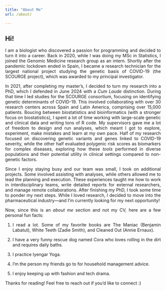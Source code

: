 ```yaml
---
title: "About Me"
url: /about/

---
```


## Hi!

<span style="font-size: 12px;"><div style="text-align: justify"> 
I am a biologist who discovered a passion for programming and decided to turn it into a career. Back in 2020, while I was doing my MSc in Statistics, I joined the Genomic Medicine research group as an intern. Shortly after the pandemic lockdown ended in Spain, I became a research technician for the largest national project studying the genetic basis of COVID-19 (the SCOURGE project), which was awarded to my principal investigator.

In 2021, after completing my master’s, I decided to turn my research into a PhD, which I defended in June 2024 with a _Cum Laude_ distinction. During that time I led studies for the SCOURGE consortium, focusing on identifying genetic determinants of COVID-19. This involved collaborating with over 30 research centers across Spain and Latin America, comprising over 15,000 patients. Boucing between biostatistics and bioinformatics (with a stronger focus on biostatistics), I spent a lot of time working with large-scale genetic and clinical data and writing tons of R code. My supervisors gave me a lot of freedom to design and run analyses, which meant I got to explore, experiment, make mistakes and learn at my own pace.  Half of my research focused on discovering genetic variants and genes linked to COVID-19 severity, while the other half evaluated polygenic risk scores as biomarkers for complex diseases, exploring how these _tools_ performed in diverse populations and their potential utility in clinical settings compared to non-genetic factors.

Since I enjoy staying busy and our team was small, I took on additional projects. Some involved assisting with analyses, while others allowed me to lead the planning and execution. These experiences taught me how to work in interdisciplinary teams, write detailed reports for external researchers, and manage remote collaborations. After finishing my PhD, I took some time to ponder my next steps. While I loved research, I decided to move into the pharmaceutical industry—and I’m currently looking for my next opportunity!

Now, since this is an _about me_ section and not my CV, here are a few personal fun facts:

1. I read a lot. Some of my favorite books are The Maniac (Benjamin Labatut), White Teeth (Zadie Smith), and Cleaned Out (Annie Ernaux).

2. I have a very funny rescue dog named Cora who loves rolling in the dirt and requires daily baths.

3. I practice Iyengar Yoga.

4. I’m the person my friends go to for household management advice.

5. I enjoy keeping up with fashion and tech drama.

Thanks for reading! Feel free to reach out if you’d like to connect :)

</span></div> 